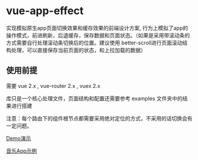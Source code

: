 # vue-app-effect
实现模拟原生app页面切换效果和缓存效果的前端设计方案, 行为上模拟了app的操作模式，前进刷新，后退缓存，保存数据和页面状态。（如果是采用带滚动条的方式需要自行处理滚动条切换后的位置。建议使用 better-scroll进行页面滚动结构处理，可以直接保存当前页面的状态，和上拉加载的数据）

## 使用前提
需要 vue 2.x , vue-router 2.x , vuex 2.x

库只是一个核心处理文件，页面结构和配置还需要参考 examples 文件夹中的结果进行搭建

注意：每个路由下的组件根节点都需要采用绝对定位的方式，不采用的话切换会有一定问题。

[Demo演示](https://joozh.github.io/vue-app-effect/)

[音乐App示例](https://joozh.cn/music/)
